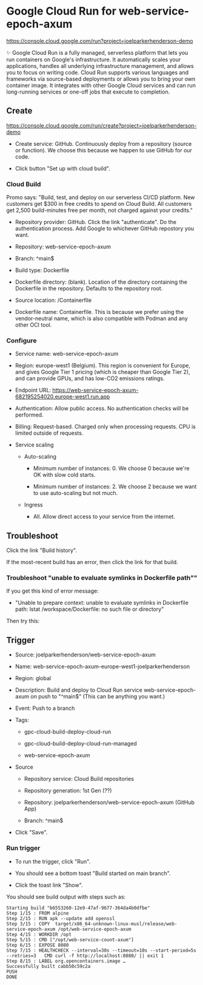 # Google Cloud Run for web-service-epoch-axum

<https://console.cloud.google.com/run?project=joelparkerhenderson-demo>

✨ Google Cloud Run is a fully managed, serverless platform that lets you run containers on Google's infrastructure. It automatically scales your applications, handles all underlying infrastructure management, and allows you to focus on writing code. Cloud Run supports various languages and frameworks via source-based deployments or allows you to bring your own container image. It integrates with other Google Cloud services and can run long-running services or one-off jobs that execute to completion.

## Create

<https://console.cloud.google.com/run/create?project=joelparkerhenderson-demo>

- Create service: GitHub. Continuously deploy from a repository (source or function). We choose this because we happen to use GitHub for our code.

- Click button "Set up with cloud build". 

### Cloud Build

Promo says: "Build, test, and deploy on our serverless CI/CD platform. New customers get $300 in free credits to spend on Cloud Build. All customers get 2,500 build-minutes free per month, not charged against your credits."

- Repository provider: GitHub. Click the link "authenticate". Do the authentication process. Add Google to whichever GitHub repostory you want.

- Repository: web-service-epoch-axum

- Branch: ^main$

- Build type: Dockerfile

- Dockerfile directory: (blank). Location of the directory containing the Dockerfile in the repository. Defaults to the repository root.

- Source location: /Containerfile

- Dockerfile name: Containerfile. This is because we prefer using the vendor-neutral name, which is also compatible with Podman and any other OCI tool.

### Configure

- Service name: web-service-epoch-axum

- Region: europe-west1 (Belgium). This region is convenient for Europe, and gives Google Tier 1 pricing (which is cheaper than Google Tier 2), and can provide GPUs, and has low-CO2 emissions ratings.

- Endpoint URL: https://web-service-epoch-axum-682195254020.europe-west1.run.app

- Authentication: Allow public access. No authentication checks will be performed.

- Billing: Request-based. Charged only when processing requests. CPU is limited outside of requests.

- Service scaling

  - Auto-scaling

    - Minimum number of instances: 0. We choose 0 because we're OK with slow cold starts.

    - Minimum number of instances: 2. We choose 2 because we want to use auto-scaling but not much.

  - Ingress

    - All. Allow direct access to your service from the internet.


## Troubleshoot

Click the link "Build history".

If the most-recent build has an error, then click the link for that build.

### Troubleshoot "unable to evaluate symlinks in Dockerfile path""

If you get this kind of error message:

- "Unable to prepare context: unable to evaluate symlinks in Dockerfile path: lstat /workspace/Dockerfile: no such file or directory"

Then try this:


## Trigger

- Source: joelparkerhenderson/web-service-epoch-axum 

- Name: web-service-epoch-axum-europe-west1-joelparkerhenderson

- Region: global

- Description: Build and deploy to Cloud Run service web-service-epoch-axum on push to "^main$" (This can be anything you want.)

- Event: Push to a branch

- Tags: 

  - gpc-cloud-build-deploy-cloud-run

  - gpc-cloud-build-deploy-cloud-run-managed

  - web-service-epoch-axum

- Source

  - Repository service: Cloud Build repositories

  - Repository generation: 1st Gen (??)

  - Repository: joelparkerhenderson/web-service-epoch-axum (GitHub App)

  - Branch: ^main$

- Click "Save".

### Run trigger

- To run the trigger, click "Run". 

- You should see a bottom toast "Build started on main branch". 

- Click the toast link "Show".

You should see build output with steps such as:

```stdout
Starting build "b6553260-12e9-47af-9677-364da4b0dfbe"
Step 1/15 : FROM alpine
Step 2/15 : RUN apk --update add openssl
Step 3/15 : COPY  target/x86_64-unknown-linux-musl/release/web-service-epoch-axum /opt/web-service-epoch-axum
Step 4/15 : WORKDIR /opt
Step 5/15 : CMD ["/opt/web-service-count-axum"]
Step 6/15 : EXPOSE 8080
Step 7/15 : HEALTHCHECK --interval=30s --timeout=10s --start-period=5s --retries=3   CMD curl -f http://localhost:8080/ || exit 1
Step 8/15 : LABEL org.opencontainers.image …
Successfully built cabb50c59c2a
PUSH
DONE
```
